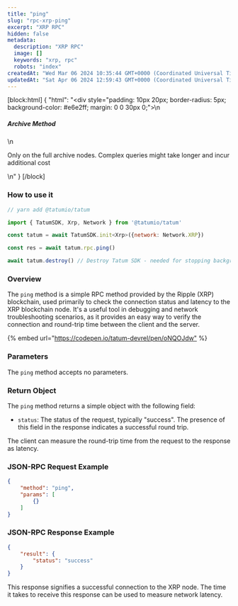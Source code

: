 ```yaml
---
title: "ping"
slug: "rpc-xrp-ping"
excerpt: "XRP RPC"
hidden: false
metadata: 
  description: "XRP RPC"
  image: []
  keywords: "xrp, rpc"
  robots: "index"
createdAt: "Wed Mar 06 2024 10:35:44 GMT+0000 (Coordinated Universal Time)"
updatedAt: "Sat Apr 06 2024 12:59:43 GMT+0000 (Coordinated Universal Time)"
---
```

[block:html]
{
  "html": "<div style=\"padding: 10px 20px; border-radius: 5px; background-color: #e6e2ff; margin: 0 0 30px 0;\">\n  <h5>Archive Method</h5>\n  <p>Only on the full archive nodes. Complex queries might take longer and incur additional cost</p>\n</div>"
}
[/block]


### How to use it

```javascript
// yarn add @tatumio/tatum

import { TatumSDK, Xrp, Network } from '@tatumio/tatum'

const tatum = await TatumSDK.init<Xrp>({network: Network.XRP})

const res = await tatum.rpc.ping()

await tatum.destroy() // Destroy Tatum SDK - needed for stopping background jobs
```

### Overview

The `ping` method is a simple RPC method provided by the Ripple (XRP) blockchain, used primarily to check the connection status and latency to the XRP blockchain node. It's a useful tool in debugging and network troubleshooting scenarios, as it provides an easy way to verify the connection and round-trip time between the client and the server.

{% embed url="<https://codepen.io/tatum-devrel/pen/oNQOJdw"> %}

### Parameters

The `ping` method accepts no parameters.

### Return Object

The `ping` method returns a simple object with the following field:

- `status`: The status of the request, typically "success". The presence of this field in the response indicates a successful round trip.

The client can measure the round-trip time from the request to the response as latency.

### JSON-RPC Request Example

```json
{
    "method": "ping",
    "params": [
        {}
    ]
}
```

### JSON-RPC Response Example

```json
{
    "result": {
        "status": "success"
    }
}
```

This response signifies a successful connection to the XRP node. The time it takes to receive this response can be used to measure network latency.
